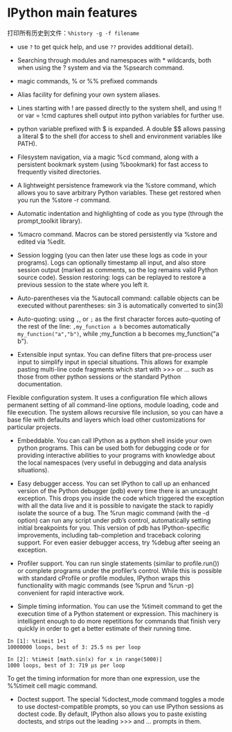 # IPython main features

<!--
ID: 2b059a18-4886-486e-b3f9-1874bbd8f0d4
Status: publish
Date: 2017-08-13T03:31:00
Modified: 2020-05-16T11:48:41
wp_id: 686
-->

打印所有历史到文件：`%history -g -f filename`

* use `?` to get quick help, and use `??` provides additional detail).

* Searching through modules and namespaces with * wildcards, both when using the ? system and via the %psearch command.

* magic commands, % or %% prefixed commands

* Alias facility for defining your own system aliases.

* Lines starting with ! are passed directly to the system shell, and using !! or var = !cmd captures shell output into python variables for further use.

* python variable prefixed with $ is expanded. A double $$ allows passing a literal $ to the shell (for access to shell and environment variables like PATH).

* Filesystem navigation, via a magic %cd command, along with a persistent bookmark system (using %bookmark) for fast access to frequently visited directories.

* A lightweight persistence framework via the %store command, which allows you to save arbitrary Python variables. These get restored when you run the %store -r command.

* Automatic indentation and highlighting of code as you type (through the prompt_toolkit library).

* %macro command. Macros can be stored persistently via %store and edited via %edit.
* Session logging (you can then later use these logs as code in your programs). Logs can optionally timestamp all input, and also store session output (marked as comments, so the log remains valid Python source code).
Session restoring: logs can be replayed to restore a previous session to the state where you left it.

* Auto-parentheses via the %autocall command: callable objects can be executed without parentheses: sin 3 is automatically converted to sin(3)
* Auto-quoting: using `,`, or `;` as the first character forces auto-quoting of the rest of the line: `,my_function a b` becomes automatically `my_function("a","b")`, while ;my_function a b becomes my_function("a b").

* Extensible input syntax. You can define filters that pre-process user input to simplify input in special situations. This allows for example pasting multi-line code fragments which start with >>> or ... such as those from other python sessions or the standard Python documentation.

Flexible configuration system. It uses a configuration file which allows permanent setting of all command-line options, module loading, code and file execution. The system allows recursive file inclusion, so you can have a base file with defaults and layers which load other customizations for particular projects.

* Embeddable. You can call IPython as a python shell inside your own python programs. This can be used both for debugging code or for providing interactive abilities to your programs with knowledge about the local namespaces (very useful in debugging and data analysis situations).

* Easy debugger access. You can set IPython to call up an enhanced version of the Python debugger (pdb) every time there is an uncaught exception. This drops you inside the code which triggered the exception with all the data live and it is possible to navigate the stack to rapidly isolate the source of a bug. The %run magic command (with the -d option) can run any script under pdb’s control, automatically setting initial breakpoints for you. This version of pdb has IPython-specific improvements, including tab-completion and traceback coloring support. For even easier debugger access, try %debug after seeing an exception.

* Profiler support. You can run single statements (similar to profile.run()) or complete programs under the profiler’s control. While this is possible with standard cProfile or profile modules, IPython wraps this functionality with magic commands (see %prun and %run -p) convenient for rapid interactive work.

* Simple timing information. You can use the %timeit command to get the execution time of a Python statement or expression. This machinery is intelligent enough to do more repetitions for commands that finish very quickly in order to get a better estimate of their running time.
```
In [1]: %timeit 1+1
10000000 loops, best of 3: 25.5 ns per loop

In [2]: %timeit [math.sin(x) for x in range(5000)]
1000 loops, best of 3: 719 µs per loop
```
To get the timing information for more than one expression, use the %%timeit cell magic command.

* Doctest support. The special %doctest_mode command toggles a mode to use doctest-compatible prompts, so you can use IPython sessions as doctest code. By default, IPython also allows you to paste existing doctests, and strips out the leading >>> and ... prompts in them.